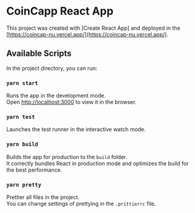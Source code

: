 # CoinCapp React App

This project was created with [Create React App] and deployed in the [https://coincap-nu.vercel.app/](https://coincap-nu.vercel.app/).

## Available Scripts

In the project directory, you can run:

### `yarn start`

Runs the app in the development mode.\
Open [http://localhost:3000](http://localhost:3000) to view it in the browser.

### `yarn test`

Launches the test runner in the interactive watch mode.

### `yarn build`

Builds the app for production to the `build` folder.\
It correctly bundles React in production mode and optimizes the build for the best performance.

### `yarn pretty`

Prettier all files in the project.\
You can change settings of prettying in the `.prittierrc` file.
